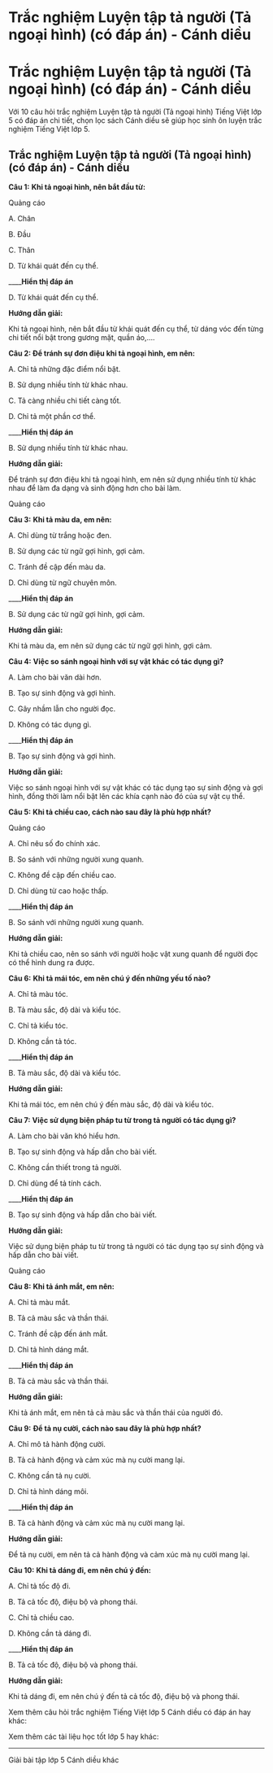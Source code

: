 # Trắc nghiệm Luyện tập tả người (Tả ngoại hình) (có đáp án) - Cánh diều

# Trắc nghiệm Luyện tập tả người (Tả ngoại hình) (có đáp án) - Cánh diều

Với 10 câu hỏi trắc nghiệm Luyện tập tả người (Tả ngoại hình) Tiếng Việt lớp 5 có đáp án chi tiết, chọn lọc sách Cánh diều sẽ giúp học sinh ôn luyện trắc nghiệm Tiếng Việt lớp 5.

## Trắc nghiệm Luyện tập tả người (Tả ngoại hình) (có đáp án) - Cánh diều

**Câu 1:** **Khi tả ngoại hình, nên bắt đầu từ:**

Quảng cáo

A. Chân

B. Đầu

C. Thân

D. Từ khái quát đến cụ thể.

____**Hiển thị đáp án**

D. Từ khái quát đến cụ thể.

**Hướng dẫn giải:**

Khi tả ngoại hình, nên bắt đầu từ khái quát đến cụ thể, từ dáng vóc đến từng chi tiết nổi bật trong gương mặt, quần áo,….

**Câu 2: Để tránh sự đơn điệu khi tả ngoại hình, em nên:**

A. Chỉ tả những đặc điểm nổi bật.

B. Sử dụng nhiều tính từ khác nhau.

C. Tả càng nhiều chi tiết càng tốt.

D. Chỉ tả một phần cơ thể.

____**Hiển thị đáp án**

B. Sử dụng nhiều tính từ khác nhau.

**Hướng dẫn giải:**

Để tránh sự đơn điệu khi tả ngoại hình, em nên sử dụng nhiều tính từ khác nhau để làm đa dạng và sinh động hơn cho bài làm. 

Quảng cáo

**Câu 3:** **Khi tả màu da, em nên:**

A. Chỉ dùng từ trắng hoặc đen.

B. Sử dụng các từ ngữ gợi hình, gợi cảm.

C. Tránh đề cập đến màu da.

D. Chỉ dùng từ ngữ chuyên môn.

____**Hiển thị đáp án**

B. Sử dụng các từ ngữ gợi hình, gợi cảm.

**Hướng dẫn giải:**

Khi tả màu da, em nên sử dụng các từ ngữ gợi hình, gợi cảm.

**Câu 4:** **Việc so sánh ngoại hình với sự vật khác có tác dụng gì?**

A. Làm cho bài văn dài hơn.

B. Tạo sự sinh động và gợi hình.

C. Gây nhầm lẫn cho người đọc.

D. Không có tác dụng gì.

____**Hiển thị đáp án**

B. Tạo sự sinh động và gợi hình.

**Hướng dẫn giải:**

Việc so sánh ngoại hình với sự vật khác có tác dụng tạo sự sinh động và gợi hình, đồng thời làm nổi bật lên các khía cạnh nào đó của sự vật cụ thể.

**Câu 5:** **Khi tả chiều cao, cách nào sau đây là phù hợp nhất?**

Quảng cáo

A. Chỉ nêu số đo chính xác.

B. So sánh với những người xung quanh.

C. Không đề cập đến chiều cao.

D. Chỉ dùng từ cao hoặc thấp.

____**Hiển thị đáp án**

B. So sánh với những người xung quanh.

**Hướng dẫn giải:**

Khi tả chiều cao, nên so sánh với người hoặc vật xung quanh để người đọc có thể hình dung ra được. 

**Câu 6:** **Khi tả mái tóc, em nên chú ý đến những yếu tố nào?**

A. Chỉ tả màu tóc.

B. Tả màu sắc, độ dài và kiểu tóc.

C. Chỉ tả kiểu tóc.

D. Không cần tả tóc.

____**Hiển thị đáp án**

B. Tả màu sắc, độ dài và kiểu tóc.

**Hướng dẫn giải:**

Khi tả mái tóc, em nên chú ý đến màu sắc, độ dài và kiểu tóc.

**Câu 7:** **Việc sử dụng biện pháp tu từ trong tả người có tác dụng gì?**

A. Làm cho bài văn khó hiểu hơn.

B. Tạo sự sinh động và hấp dẫn cho bài viết.

C. Không cần thiết trong tả người.

D. Chỉ dùng để tả tính cách.

____**Hiển thị đáp án**

B. Tạo sự sinh động và hấp dẫn cho bài viết.

**Hướng dẫn giải:**

Việc sử dụng biện pháp tu từ trong tả người có tác dụng tạo sự sinh động và hấp dẫn cho bài viết.

Quảng cáo

**Câu 8:** **Khi tả ánh mắt, em nên:**

A. Chỉ tả màu mắt.

B. Tả cả màu sắc và thần thái.

C. Tránh đề cập đến ánh mắt.

D. Chỉ tả hình dáng mắt.

____**Hiển thị đáp án**

B. Tả cả màu sắc và thần thái.

**Hướng dẫn giải:**

Khi tả ánh mắt, em nên tả cả màu sắc và thần thái của người đó. 

**Câu 9:** **Để tả nụ cười, cách nào sau đây là phù hợp nhất?**

A. Chỉ mô tả hành động cười.

B. Tả cả hành động và cảm xúc mà nụ cười mang lại.

C. Không cần tả nụ cười.

D. Chỉ tả hình dáng môi.

____**Hiển thị đáp án**

B. Tả cả hành động và cảm xúc mà nụ cười mang lại.

**Hướng dẫn giải:**

Để tả nụ cười, em nên tả cả hành động và cảm xúc mà nụ cười mang lại.

**Câu 10:** **Khi tả dáng đi, em nên chú ý đến:**

A. Chỉ tả tốc độ đi.

B. Tả cả tốc độ, điệu bộ và phong thái.

C. Chỉ tả chiều cao.

D. Không cần tả dáng đi.

____**Hiển thị đáp án**

B. Tả cả tốc độ, điệu bộ và phong thái.

**Hướng dẫn giải:**

Khi tả dáng đi, em nên chú ý đến tả cả tốc độ, điệu bộ và phong thái.

Xem thêm câu hỏi trắc nghiệm Tiếng Việt lớp 5 Cánh diều có đáp án hay khác:

Xem thêm các tài liệu học tốt lớp 5 hay khác:

* * *

Giải bài tập lớp 5 Cánh diều khác
